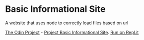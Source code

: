 # Basic Informational Site
A website that uses node to correctly load files based on url 

[The Odin Project](https://www.theodinproject.com/) - [Project Basic Informational Site](https://www.theodinproject.com/courses/nodejs/lessons/basic-informational-site).
[Run on Repl.it](https://repl.it/github/shermansjliu/basic-informational-site)


